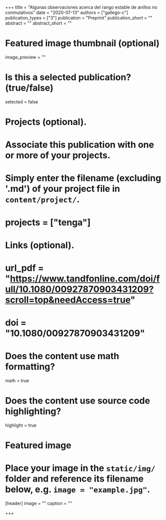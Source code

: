+++
title = "Algunas observaciones acerca del rango estable de anillos no conmutativos"
date = "2020-07-13"
authors = ["gallego-c"]
publication_types = ["3"]
publication = "Preprint"
publication_short = ""
abstract = ""
abstract_short = ""

# Featured image thumbnail (optional)
image_preview = ""

# Is this a selected publication? (true/false)
selected = false

# Projects (optional).
#   Associate this publication with one or more of your projects.
#   Simply enter the filename (excluding '.md') of your project file in `content/project/`.
# projects = ["tenga"]

# Links (optional).
# url_pdf = "https://www.tandfonline.com/doi/full/10.1080/00927870903431209?scroll=top&needAccess=true"
# doi = "10.1080/00927870903431209"


# Does the content use math formatting?
math = true

# Does the content use source code highlighting?
highlight = true

# Featured image
# Place your image in the `static/img/` folder and reference its filename below, e.g. `image = "example.jpg"`.
[header]
image = ""
caption = ""

+++
